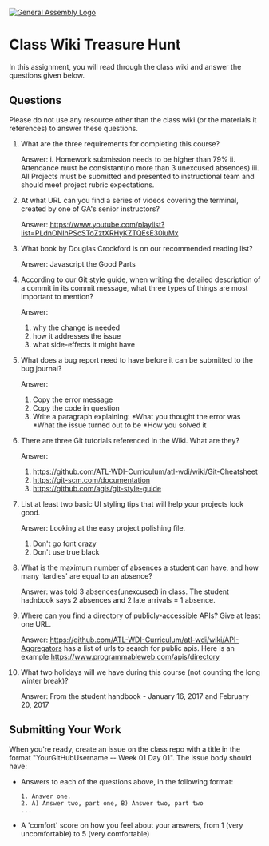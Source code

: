 [![General Assembly Logo](https://camo.githubusercontent.com/1a91b05b8f4d44b5bbfb83abac2b0996d8e26c92/687474703a2f2f692e696d6775722e636f6d2f6b6538555354712e706e67)](https://generalassemb.ly/education/web-development-immersive)

# Class Wiki Treasure Hunt

In this assignment, you will read through the class wiki and answer the
questions given below.

## Questions

Please do not use any resource other than the class wiki
(or the materials it references)
to answer these questions.

1.  What are the three requirements for completing this course?
    
    Answer:
    i. Homework submission needs to be higher than 79%
    ii. Attendance must be consistant(no more than 3 unexcused absences)
    iii. All Projects must be submitted and presented to instructional team and should meet project rubric expectations.

2.  At what URL can you find a series of videos covering the terminal, created
    by one of GA's senior instructors?

    Answer: https://www.youtube.com/playlist?list=PLdnONIhPScSToZztXRHyKZTQEsE30luMx


3.  What book by Douglas Crockford is on our recommended reading list?

    Answer: Javascript the Good Parts

4.  According to our Git style guide, when writing the detailed description of
    a commit in its commit message, what three types of things are most
    important to mention?

    Answer: 
    1. why the change is needed
    2. how it addresses the issue
    3. what side-effects it might have

5.  What does a bug report need to have before it can be submitted to the bug
    journal?

    Answer: 
    1. Copy the error message
    2. Copy the code in question
    3. Write a paragraph explaining:
        *What you thought the error was
        *What the issue turned out to be
        *How you solved it

6.  There are three Git tutorials referenced in the Wiki. What are they?

    Answer: 
    1. https://github.com/ATL-WDI-Curriculum/atl-wdi/wiki/Git-Cheatsheet
    2. https://git-scm.com/documentation
    3. https://github.com/agis/git-style-guide

7.  List at least two basic UI styling tips that will help your projects
    look good.

    Answer: Looking at the easy project polishing file.
    1. Don't go font crazy
    2. Don't use true black

8.  What is the maximum number of absences a student can have, and how many
    'tardies' are equal to an absence?

    Answer:
    was told 3 absences(unexcused) in class. The student hadnbook says 2 absences and 2 late arrivals = 1 absence.


9.  Where can you find a directory of publicly-accessible APIs?
    Give at least one URL.

    Answer: https://github.com/ATL-WDI-Curriculum/atl-wdi/wiki/API-Aggregators has a list of urls to search for public apis. Here is an example https://www.programmableweb.com/apis/directory

10. What two holidays will we have during this course (not counting the long
    winter break)?

    Answer: From the student handbook - January 16, 2017 and February 20, 2017

## Submitting Your Work

When you're ready, create an issue on the class repo with
a title in the format "YourGitHubUsername -- Week 01 Day 01".
The issue body should have:

-   Answers to each of the questions above, in the following format:

    ```text
    1. Answer one.
    2. A) Answer two, part one, B) Answer two, part two
    ...
    ```

-   A 'comfort' score on how you feel about your answers, from 1 (very
    uncomfortable) to 5 (very comfortable)
